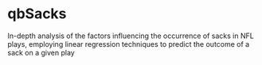 # qbSacks
In-depth analysis of the factors influencing the occurrence of sacks in NFL plays, employing linear regression techniques to predict the outcome of a sack on a given play
